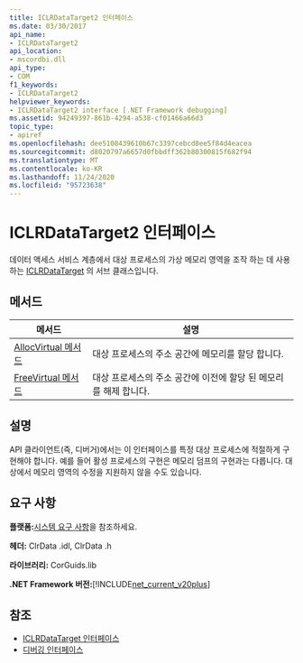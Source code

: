 ```yaml
---
title: ICLRDataTarget2 인터페이스
ms.date: 03/30/2017
api_name:
- ICLRDataTarget2
api_location:
- mscordbi.dll
api_type:
- COM
f1_keywords:
- ICLRDataTarget2
helpviewer_keywords:
- ICLRDataTarget2 interface [.NET Framework debugging]
ms.assetid: 94249397-861b-4294-a538-cf01466a66d3
topic_type:
- apiref
ms.openlocfilehash: dee5108439610b67c3397cebcd8ee5f84d4eacea
ms.sourcegitcommit: d8020797a6657d0fbbdff362b80300815f682f94
ms.translationtype: MT
ms.contentlocale: ko-KR
ms.lasthandoff: 11/24/2020
ms.locfileid: "95723638"
---
```

# <a name="iclrdatatarget2-interface"></a>ICLRDataTarget2 인터페이스

데이터 액세스 서비스 계층에서 대상 프로세스의 가상 메모리 영역을 조작 하는 데 사용 하는 [ICLRDataTarget](iclrdatatarget-interface.md) 의 서브 클래스입니다.  
  
## <a name="methods"></a>메서드  
  
|메서드|설명|  
|------------|-----------------|  
|[AllocVirtual 메서드](iclrdatatarget2-allocvirtual-method.md)|대상 프로세스의 주소 공간에 메모리를 할당 합니다.|  
|[FreeVirtual 메서드](iclrdatatarget2-freevirtual-method.md)|대상 프로세스의 주소 공간에 이전에 할당 된 메모리를 해제 합니다.|  
  
## <a name="remarks"></a>설명  

 API 클라이언트(즉, 디버거)에서는 이 인터페이스를 특정 대상 프로세스에 적절하게 구현해야 합니다. 예를 들어 활성 프로세스의 구현은 메모리 덤프의 구현과는 다릅니다. 대상에서 메모리 영역의 수정을 지원하지 않을 수도 있습니다.  
  
## <a name="requirements"></a>요구 사항  

 **플랫폼:**[시스템 요구 사항](../../get-started/system-requirements.md)을 참조하세요.  
  
 **헤더:** ClrData .idl, ClrData .h  
  
 **라이브러리:** CorGuids.lib  
  
 **.NET Framework 버전:**[!INCLUDE[net_current_v20plus](../../../../includes/net-current-v20plus-md.md)]  
  
## <a name="see-also"></a>참조

- [ICLRDataTarget 인터페이스](iclrdatatarget-interface.md)
- [디버깅 인터페이스](debugging-interfaces.md)
